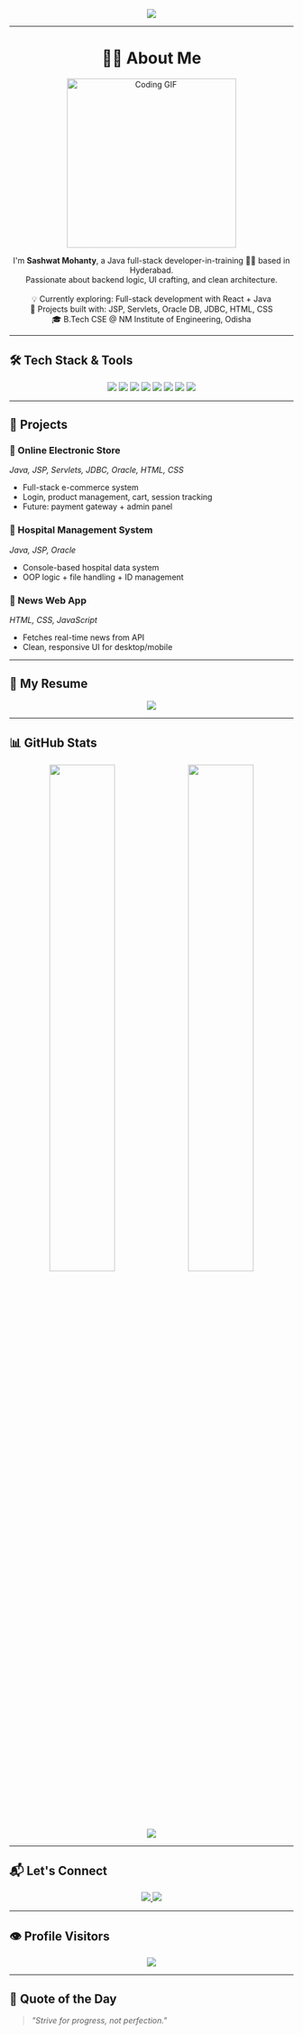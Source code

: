<!-- Typing Welcome Banner -->
<p align="center">
  <img src="https://readme-typing-svg.demolab.com?font=Fira+Code&size=22&pause=1000&color=0FF700&center=true&vCenter=true&width=600&lines=Welcome+to+Sashwat+Mohanty's+GitHub!;Java+%7C+Python+%7C+HTML+%7C+CSS+%7C+ReactJS+%7C+JSP+%7C+Servlets+%7C+Bootstrap;Explore+Projects+%2C+Skills+%2C+and+Resume+Below+%F0%9F%92%AA" />
</p>

---

<h1 align="center">👨‍💻 About Me</h1>

<div align="center">
  <img src="https://media.giphy.com/media/qgQUggAC3Pfv687qPC/giphy.gif" width="300" alt="Coding GIF" />
</div>

<p align="center">
  I'm <strong>Sashwat Mohanty</strong>, a Java full-stack developer-in-training 👨‍🎓 based in Hyderabad.<br>
  Passionate about backend logic, UI crafting, and clean architecture. <br><br>
  💡 Currently exploring: Full-stack development with React + Java <br>
  🔭 Projects built with: JSP, Servlets, Oracle DB, JDBC, HTML, CSS <br>
  🎓 B.Tech CSE @ NM Institute of Engineering, Odisha <br>
</p>

---

## 🛠️ Tech Stack & Tools
<p align="center">
  <img src="https://img.shields.io/badge/Java-007396?style=for-the-badge&logo=java&logoColor=white" />
  <img src="https://img.shields.io/badge/Python-3776AB?style=for-the-badge&logo=python&logoColor=white" />
  <img src="https://img.shields.io/badge/HTML5-E34F26?style=for-the-badge&logo=html5&logoColor=white" />
  <img src="https://img.shields.io/badge/CSS3-1572B6?style=for-the-badge&logo=css3&logoColor=white" />
  <img src="https://img.shields.io/badge/JavaScript-F7DF1E?style=for-the-badge&logo=javascript&logoColor=black" />
  <img src="https://img.shields.io/badge/React-61DAFB?style=for-the-badge&logo=react&logoColor=black" />
  <img src="https://img.shields.io/badge/JSP-007396?style=for-the-badge&logo=apachetomcat&logoColor=white" />
  <img src="https://img.shields.io/badge/Oracle-F80000?style=for-the-badge&logo=oracle&logoColor=white" />
</p>

---

## 💼 Projects

### 🛒 Online Electronic Store  
*Java, JSP, Servlets, JDBC, Oracle, HTML, CSS*  
- Full-stack e-commerce system  
- Login, product management, cart, session tracking  
- Future: payment gateway + admin panel

### 🏥 Hospital Management System  
*Java, JSP, Oracle*  
- Console-based hospital data system  
- OOP logic + file handling + ID management

### 📰 News Web App  
*HTML, CSS, JavaScript*  
- Fetches real-time news from API  
- Clean, responsive UI for desktop/mobile

---

## 📄 My Resume
<p align="center">
  <a href="https://github.com/sashwatmohanty/sashwatmohanty/blob/main/ss-m-resume.pdf" target="_blank">
    <img src="https://img.shields.io/badge/View%20My%20Resume-green?style=for-the-badge&logo=adobeacrobatreader&logoColor=white" />
  </a>
</p>

---

## 📊 GitHub Stats
<p align="center">
  <img width="48%" src="https://github-readme-stats.vercel.app/api?username=sashwatmohanty&show_icons=true&theme=tokyonight" />
  <img width="48%" src="https://github-readme-streak-stats.herokuapp.com?user=sashwatmohanty&theme=tokyonight" />
</p>

<p align="center">
  <img src="https://github-readme-activity-graph.cyclic.app/graph?username=sashwatmohanty&theme=tokyo-night&hide_border=true" />
</p>

---

## 📬 Let's Connect
<p align="center">
  <a href="https://linkedin.com/in/sashwatmohanty" target="_blank">
    <img src="https://img.shields.io/badge/LinkedIn-blue?style=for-the-badge&logo=linkedin" />
  </a>
  <a href="mailto:sashwat.dev@gmail.com">
    <img src="https://img.shields.io/badge/Gmail-red?style=for-the-badge&logo=gmail&logoColor=white" />
  </a>
</p>

---

## 👁️ Profile Visitors
<p align="center">
  <img src="https://komarev.com/ghpvc/?username=sashwatmohanty&label=Profile+Views&color=brightgreen" />
</p>

---

## 💬 Quote of the Day
> *"Strive for progress, not perfection."*
